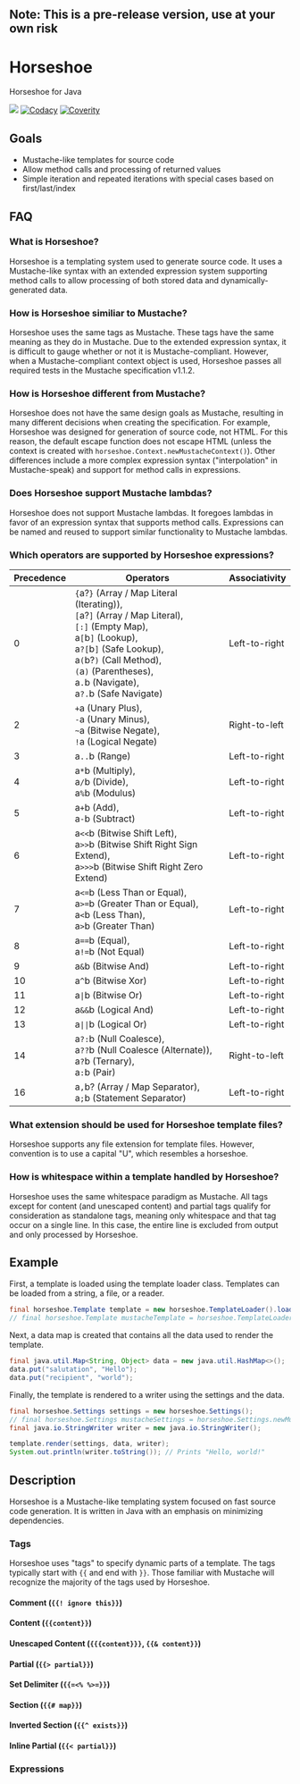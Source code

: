 ## Note: This is a pre-release version, use at your own risk

# Horseshoe
Horseshoe for Java

![](https://github.com/nicklauslittle/horseshoe-j/workflows/Build/badge.svg)
[![Codacy](https://api.codacy.com/project/badge/Grade/07cec89cb05f4ed4ba8759f6ad8bdc97)](https://www.codacy.com/manual/nicklaus.little/horseshoe-j?utm_source=github.com&amp;utm_medium=referral&amp;utm_content=nicklauslittle/horseshoe-j&amp;utm_campaign=Badge_Grade)
[![Coverity](https://scan.coverity.com/projects/20222/badge.svg)](https://scan.coverity.com/projects/nicklauslittle-horseshoe-j)

## Goals
* Mustache-like templates for source code
* Allow method calls and processing of returned values
* Simple iteration and repeated iterations with special cases based on first/last/index

## FAQ
### What is Horseshoe?
Horseshoe is a templating system used to generate source code. It uses a Mustache-like syntax with an extended expression system supporting method calls to allow processing of both stored data and dynamically-generated data.

### How is Horseshoe similiar to Mustache?
Horseshoe uses the same tags as Mustache. These tags have the same meaning as they do in Mustache. Due to the extended expression syntax, it is difficult to gauge whether or not it is Mustache-compliant. However, when a Mustache-compliant context object is used, Horseshoe passes all required tests in the Mustache specification v1.1.2.

### How is Horseshoe different from Mustache?
Horseshoe does not have the same design goals as Mustache, resulting in many different decisions when creating the specification. For example, Horseshoe was designed for generation of source code, not HTML. For this reason, the default escape function does not escape HTML (unless the context is created with `horseshoe.Context.newMustacheContext()`). Other differences include a more complex expression syntax ("interpolation" in Mustache-speak) and support for method calls in expressions.

### Does Horseshoe support Mustache lambdas?
Horseshoe does not support Mustache lambdas. It foregoes lambdas in favor of an expression syntax that supports method calls. Expressions can be named and reused to support similar functionality to Mustache lambdas.

### Which operators are supported by Horseshoe expressions?
Precedence | Operators | Associativity |
---------- | --------- | ------------- |
0 | <code>{</code>a?<code>}</code> (Array / Map Literal (Iterating)), <br><code>[</code>a?<code>]</code> (Array / Map Literal), <br><code>[:]</code> (Empty Map), <br>a<code>[</code>b<code>]</code> (Lookup), <br>a<code>?[</code>b<code>]</code> (Safe Lookup), <br>a<code>(</code>b?<code>)</code> (Call Method), <br><code>(</code>a<code>)</code> (Parentheses), <br>a<code>.</code>b (Navigate), <br>a<code>?.</code>b (Safe Navigate) | Left-to-right |
2 | <code>+</code>a (Unary Plus), <br><code>-</code>a (Unary Minus), <br><code>~</code>a (Bitwise Negate), <br><code>!</code>a (Logical Negate) | Right-to-left |
3 | a<code>..</code>b (Range) | Left-to-right |
4 | a<code>*</code>b (Multiply), <br>a<code>/</code>b (Divide), <br>a<code>%</code>b (Modulus) | Left-to-right |
5 | a<code>+</code>b (Add), <br>a<code>-</code>b (Subtract) | Left-to-right |
6 | a<code><<</code>b (Bitwise Shift Left), <br>a<code>>></code>b (Bitwise Shift Right Sign Extend), <br>a<code>>>></code>b (Bitwise Shift Right Zero Extend) | Left-to-right |
7 | a<code><=</code>b (Less Than or Equal), <br>a<code>>=</code>b (Greater Than or Equal), <br>a<code><</code>b (Less Than), <br>a<code>></code>b (Greater Than) | Left-to-right |
8 | a<code>==</code>b (Equal), <br>a<code>!=</code>b (Not Equal) | Left-to-right |
9 | a<code>&</code>b (Bitwise And) | Left-to-right |
10 | a<code>^</code>b (Bitwise Xor) | Left-to-right |
11 | a<code>&#124;</code>b (Bitwise Or) | Left-to-right |
12 | a<code>&&</code>b (Logical And) | Left-to-right |
13 | a<code>&#124;&#124;</code>b (Logical Or) | Left-to-right |
14 | a<code>?:</code>b (Null Coalesce), <br>a<code>??</code>b (Null Coalesce (Alternate)), <br>a<code>?</code>b (Ternary), <br>a<code>:</code>b (Pair) | Right-to-left |
16 | a<code>,</code>b? (Array / Map Separator), <br>a<code>;</code>b (Statement Separator) | Left-to-right |

### What extension should be used for Horseshoe template files?
Horseshoe supports any file extension for template files. However, convention is to use a capital "U", which resembles a horseshoe.

### How is whitespace within a template handled by Horseshoe?
Horseshoe uses the same whitespace paradigm as Mustache. All tags except for content (and unescaped content) and partial tags qualify for consideration as standalone tags, meaning only whitespace and that tag occur on a single line. In this case, the entire line is excluded from output and only processed by Horseshoe.

## Example
First, a template is loaded using the template loader class. Templates can be loaded from a string, a file, or a reader.
```java
final horseshoe.Template template = new horseshoe.TemplateLoader().load("Hello World", "{{{salutation}}}, {{ recipient }}!");
// final horseshoe.Template mustacheTemplate = horseshoe.TemplateLoader.newMustacheLoader().load("Hello World", "{{{salutation}}}, {{ recipient }}!");
```

Next, a data map is created that contains all the data used to render the template.
```java
final java.util.Map<String, Object> data = new java.util.HashMap<>();
data.put("salutation", "Hello");
data.put("recipient", "world");
```

Finally, the template is rendered to a writer using the settings and the data.
```java
final horseshoe.Settings settings = new horseshoe.Settings();
// final horseshoe.Settings mustacheSettings = horseshoe.Settings.newMustacheSettings();
final java.io.StringWriter writer = new java.io.StringWriter();

template.render(settings, data, writer);
System.out.println(writer.toString()); // Prints "Hello, world!"
```

## Description
Horseshoe is a Mustache-like templating system focused on fast source code generation. It is written in Java with an emphasis on minimizing dependencies.

### Tags
Horseshoe uses "tags" to specify dynamic parts of a template. The tags typically start with `{{` and end with `}}`. Those familiar with Mustache will recognize the majority of the tags used by Horseshoe.

#### Comment (`{{! ignore this}}`)

#### Content (`{{content}}`)
#### Unescaped Content (`{{{content}}}`, `{{& content}}`)
#### Partial (`{{> partial}}`)
#### Set Delimiter (`{{=<% %>=}}`)
#### Section (`{{# map}}`)
#### Inverted Section (`{{^ exists}}`)
#### Inline Partial (`{{< partial}}`)

### Expressions
